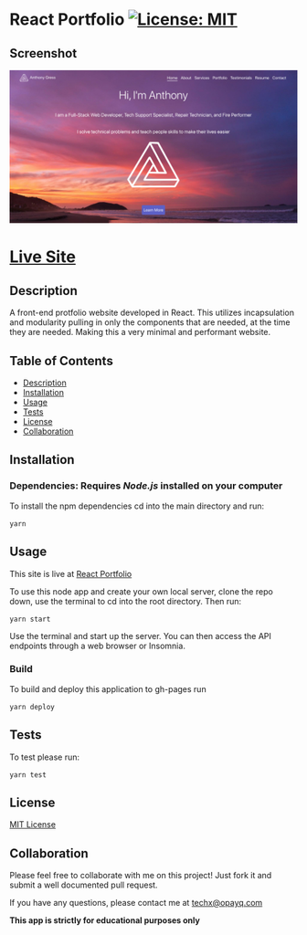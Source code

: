 # React Portfolio [![License: MIT](https://img.shields.io/badge/License-MIT-yellow.svg)](https://opensource.org/licenses/MIT)

## Screenshot

<a href="https://anthonygress.dev" target="_blank"><div align="center"><img width="1917" alt="portfolio screenshot" src="./src/images/screenshot.png">

</div></a>

# [Live Site](https://anthonygress.dev)

## Description

A front-end protfolio website developed in React. This utilizes incapsulation and modularity pulling in only the components that are needed, at the time they are needed. Making this a very minimal and performant website.

## Table of Contents

- [Description](#Description)
- [Installation](#Installation)
- [Usage](#Usage)
- [Tests](#Tests)
- [License](#License)
- [Collaboration](#Collaboration)

## Installation

### Dependencies: **Requires** **_Node.js_** installed on your computer

To install the npm dependencies cd into the main directory and run:

```
yarn
```

## Usage

This site is live at [React Portfolio](https://techx-guy.github.io/React-Portfolio/)

To use this node app and create your own local server, clone the repo down, use the terminal to cd into the root directory. Then run:

```
yarn start
```

Use the terminal and start up the server. You can then access the API endpoints through a web browser or Insomnia.

### Build

To build and deploy this application to gh-pages run

```
yarn deploy
```

## Tests

To test please run:

```
yarn test
```

## License

[MIT License](https://opensource.org/licenses/MIT)

## Collaboration

Please feel free to collaborate with me on this project! Just fork it and submit a well documented pull request.

If you have any questions, please contact me at techx@opayq.com

**This app is strictly for educational purposes only**
